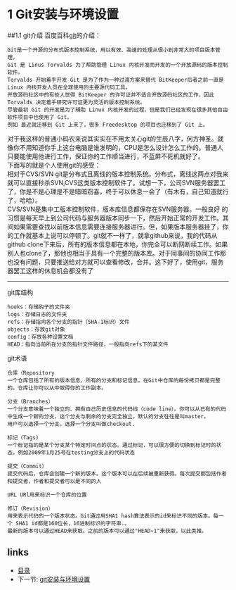 # 1 Git安装与环境设置

##1.1 git介绍
百度百科[git](http://baike.baidu.com/subview/1531489/12032478.htm?fr=aladdin)的介绍：

	Git是一个开源的分布式版本控制系统，用以有效、高速的处理从很小到非常大的项目版本管理。  
	Git 是 Linus Torvalds 为了帮助管理 Linux 内核开发而开发的一个开放源码的版本控制软件。
	Torvalds 开始着手开发 Git 是为了作为一种过渡方案来替代 BitKeeper后者之前一直是 Linux 内核开发人员在全球使用的主要源代码工具。  
	开放源码社区中的有些人觉得 BitKeeper 的许可证并不适合开放源码社区的工作，因此 Torvalds 决定着手研究许可证更为灵活的版本控制系统。  
	尽管最初 Git 的开发是为了辅助 Linux 内核开发的过程，但是我们已经发现在很多其他自由软件项目中也使用了 Git。  
	例如 最近就迁移到 Git 上来了，很多 Freedesktop 的项目也迁移到了 Git 上。  
       
对于我这样的普通小码农来说其实实在不用太关心git的生辰八字，何方神圣。就像你不用知道你手上这台电脑是谁发明的，CPU是怎么设计怎么工作的。普通人只要能使用他进行工作，保证你的工作顺当进行，不蓝屏不死机就好了。  
下面写的就是个人使用git的感受：  
相对于CVS/SVN git是分布式且离线的版本控制系统。分布式，离线这两点对我来就可以直接秒杀SVN,CVS这类版本控制软件了。试想一下，公司SVN服务器罢工了，你是不是心理是不是暗暗窃喜，终于可以休息一会了（有木有，自己知道就行了，哈哈）。  
CVS/SVN是集中工版本控制软件，版本库信息都保存在SVN服务器。一般良好 的习惯是每天早上到公司代码与服务器版本同步一下，然后开始正常的开发工作。其间如果需要查找以前版本信息需要连接服务器进行。但，如果版本服务器挂了，你的工作就基本上说可以停顿了。git就不一样了，就拿github来说，我的代码从github clone下来后，所有的版本信息都在本地，你完全可以断网断续工作。如果别人也clone了，那他也相当于具有一个完整的版本库。对于同事间的协同工作那也没有问题，只要推送给对方就可以查看修改，合并。这下好了，使用git，服务器罢工这样的休息机会都没有了

-------
git库结构

	hooks：存储钩子的文件夹
	logs：存储日志的文件夹
	refs：存储指向各个分支的指针（SHA-1标识）文件
	objects：存放git对象
	config：存放各种设置文档
	HEAD：指向当前所在分支的指针文件路径，一般指向refs下的某文件
git术语

	仓库（Repository
	一个仓库包括了所有的版本信息、所有的分支和标记信息。在Git中仓库的每份拷贝都是完整的。仓库让你可以从中取得你的工作副本。

	分支（Branches）	
	一个分支意味着一个独立的、拥有自己历史信息的代码线（code line）。你可以从已有的代码中生成一个新的分支，这个分支与剩余的分支完全独立。默认的分支往往是叫master。
	用户可以选择一个分支，选择一个分支叫做checkout.

	标记（Tags)
	一个标记指的是某个分支某个特定时间点的状态。通过标记，可以很方便的切换到标记时的状态，例如2009年1月25号在testing分支上的代码状态

	提交（Commit）
	提交代码后，仓库会创建一个新的版本。这个版本可以在后续被重新获得。每次提交都包括作者和提交者，作者和提交者可以是不同的人

	URL	URl用来标识一个仓库的位置

	修订（Revision）
	用来表示代码的一个版本状态。Git通过用SHA1 hash算法表示的id来标识不同的版本。每一个 SHA1 id都是160位长，16进制标识的字符串.。
	最新的版本可以通过HEAD来获取。之前的版本可以通过"HEAD~1"来获取，以此类推。

## links
  * [目录](<preface.md>)
  * 下一节: [git安装与环境设置](<01.1.md>)